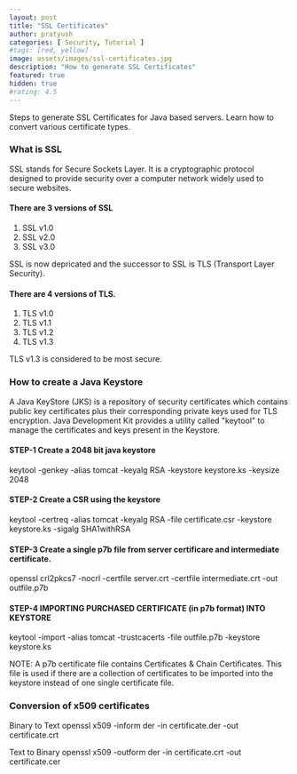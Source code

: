 ```yaml
---
layout: post
title: "SSL Certificates"
author: pratyush
categories: [ Security, Tutorial ]
#tags: [red, yellow]
image: assets/images/ssl-certificates.jpg
description: "How to generate SSL Certificates"
featured: true
hidden: true
#rating: 4.5
---
```


Steps to generate SSL Certificates for Java based servers. Learn how to convert various certificate types.

### What is SSL
SSL stands for Secure Sockets Layer. It is a cryptographic protocol designed to provide security over a computer network widely used to secure websites. 
#### There are 3 versions of SSL
1. SSL v1.0
2. SSL v2.0
3. SSL v3.0

SSL is now depricated and the successor to SSL is TLS (Transport Layer Security). 
#### There are 4 versions of TLS.
1. TLS v1.0
2. TLS v1.1
3. TLS v1.2
4. TLS v1.3

TLS v1.3 is considered to be most secure.

### How to create a Java Keystore
A Java KeyStore (JKS) is a repository of security certificates which contains public key certificates plus their corresponding private keys used for TLS encryption. Java Development Kit provides a utility called "keytool" to manage the certificates and keys present in the Keystore.

#### STEP-1 Create a 2048 bit java keystore
keytool -genkey -alias tomcat -keyalg RSA -keystore keystore.ks -keysize 2048

#### STEP-2 Create a CSR using the keystore
keytool -certreq -alias tomcat -keyalg RSA -file certificate.csr -keystore keystore.ks -sigalg SHA1withRSA

#### STEP-3 Create a single p7b file from server certificare and intermediate certificate.
openssl crl2pkcs7 -nocrl -certfile server.crt -certfile intermediate.crt -out outfile.p7b

#### STEP-4 IMPORTING PURCHASED CERTIFICATE (in p7b format) INTO KEYSTORE
keytool -import -alias tomcat -trustcacerts -file outfile.p7b -keystore keystore.ks

NOTE: A p7b certificate file contains Certificates & Chain Certificates. 
This file is used if there are a collection of certificates to be imported into the keystore instead of one single certificate file.

### Conversion of x509 certificates
Binary to Text
openssl x509 -inform der -in certificate.der -out certificate.crt

Text to Binary
openssl x509 -outform der -in certificate.crt -out certificate.cer
